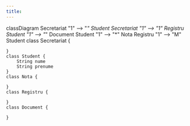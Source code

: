 ```yaml
---
title:
---
```

classDiagram
    Secretariat "1" --> "*" Student
    Secretariat "1" --> "1" Registru
    Student "1" --> "*" Document
    Student "1" --> "*" Nota
    Registru "1" --> "M" Student
    class Secretariat {

    }
    class Student {
        String nume
        String prenume
    }
    class Nota {

    }
    class Registru {

    }
    class Document {

    }